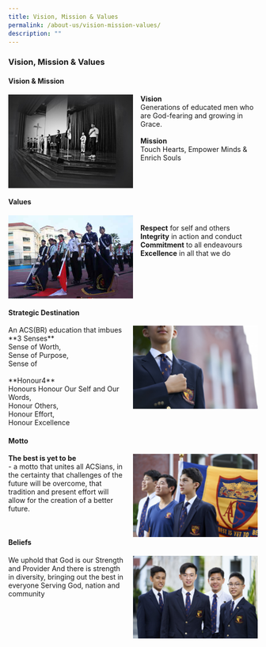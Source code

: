 ```yaml
---
title: Vision, Mission & Values
permalink: /about-us/vision-mission-values/
description: ""
---
```

### **Vision, Mission & Values**
#### **Vision & Mission**

<img src="/images/core1.jpg" style="width:50%;margin-right:15px;" align = "left">**Vision**<br>Generations of educated men who are God-fearing and growing in Grace.<br><br>**Mission**<br>Touch Hearts, Empower Minds & Enrich Souls

<br clear="left">

#### **Values**
<img src="/images/core2.jpg" style="width:50%;margin-right:15px;" align = "left"><br>**Respect** for self and others<br>**Integrity** in action and conduct<br>**Commitment** to all endeavours<br>**Excellence** in all that we do

<br clear="left">

#### **Strategic Destination**
<img src="/images/core3.jpg" style="width:50%;margin-left:15px;" align = "right">
An ACS(BR) education that imbues<br>**3 Senses**<br>Sense of Worth,<br>Sense of Purpose,<br>Sense of<br><br>**Honour4**<br> Honours
Honour Our Self and Our Words, <br>Honour Others,<br>Honour Effort,<br>Honour Excellence

<br clear="left">

#### **Motto**
<img src="/images/core4.jpg" style="width:50%;margin-left:15px;" align = "right">**The best is yet to be**<br>- a motto that unites all ACSians, in the certainty that challenges of the future will be overcome, that tradition and present effort will allow for the creation of a better future.

<br clear="left">

#### **Beliefs**
<img src="/images/core5.jpg" style="width:50%;margin-left:15px;" align = "right">We uphold that God is our Strength and Provider And there is strength in diversity, bringing out the best in everyone Serving God, nation and community